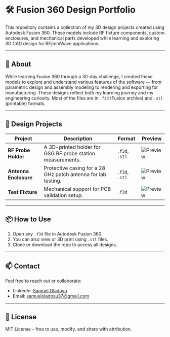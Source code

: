 # 🛠️ Fusion 360 Design Portfolio

This repository contains a collection of my 3D design projects created using Autodesk Fusion 360. These models include RF fixture components, custom enclosures, and mechanical parts developed while learning and exploring 3D CAD design for RF/mmWave applications.

---

## 📌 About

While learning Fusion 360 through a 30-day challenge, I created these models to explore and understand various features of the software — from parametric design and assembly modeling to rendering and exporting for manufacturing. These designs reflect both my learning journey and my engineering curiosity. Most of the files are in `.f3d` (Fusion archive) and `.stl` (printable) formats.

---

## 📂 Design Projects

| Project | Description | Format | Preview |
|--------|-------------|--------|---------|
| **RF Probe Holder** | A 3D-printed holder for GSG RF probe station measurements. | `.f3d`, `.stl` | ![Preview](models/RF-Probe-Holder/screenshot.png) |
| **Antenna Enclosure** | Protective casing for a 28 GHz patch antenna for lab testing. | `.f3d`, `.stl` | ![Preview](models/Antenna-Enclosure/screenshot.png) |
| **Test Fixture** | Mechanical support for PCB validation setup. | `.f3d` | ![Preview](models/Test-Fixture/screenshot.jpg) |

---

## 📦 How to Use

1. Open any `.f3d` file in Autodesk Fusion 360.
2. You can also view or 3D print using `.stl` files.
3. Clone or download the repo to access all designs.

---

## 📫 Contact

Feel free to reach out or collaborate:

- LinkedIn: [Samuel Oladosu](https://www.linkedin.com/in/samueloladosu/)
- Email: [samueloladosu37@gmail.com](mailto:samueloladosu37@gmail.com)

---

## 📄 License

MIT License – free to use, modify, and share with attribution.
